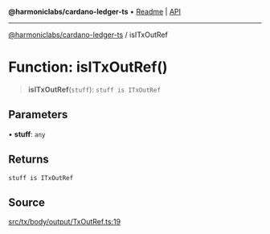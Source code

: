 **@harmoniclabs/cardano-ledger-ts** • [Readme](../README.md) \| [API](../globals.md)

***

[@harmoniclabs/cardano-ledger-ts](../README.md) / isITxOutRef

# Function: isITxOutRef()

> **isITxOutRef**(`stuff`): `stuff is ITxOutRef`

## Parameters

• **stuff**: `any`

## Returns

`stuff is ITxOutRef`

## Source

[src/tx/body/output/TxOutRef.ts:19](https://github.com/HarmonicLabs/cardano-ledger-ts/blob/d1659b0/src/tx/body/output/TxOutRef.ts#L19)
